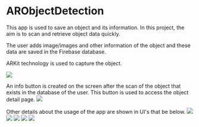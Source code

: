 # ARObjectDetection

This app is used to save an object and its information. In this project, the aim is to scan and retrieve object data quickly. 

The user adds image/images and other information of the object and these data are saved in the Firebase database. 

ARKit technology is used to capture the object. 
 
 ![](UIs/signin.PNG)
 
 An info button is created on the screen after the scan of the object that exists in the database of the user. This button is used to access the object detail page.
![](UIs/scan.PNG)

Other details about the usage of the app are shown in UI's that be below. 
![](UIs/add.PNG)
![](UIs/list.PNG)
![](UIs/detail.PNG)
![](UIs/profile.PNG)
![](UIs/changepassword.PNG)
